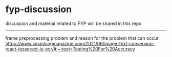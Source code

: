 # fyp-discussion
discussion and material related to FYP will be shared in this repo

----------------------------------------------------------------------------------------
frame preprocessing problem and reason for the problem that can occur 
https://www.smashingmagazine.com/2021/06/image-text-conversion-react-tesseract-js-ocr/#:~:text=Testing%20For%20Accuracy
